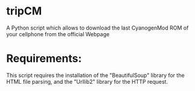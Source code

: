 tripCM
======

A Python script which allows to download the last CyanogenMod ROM of your cellphone from the official Webpage

Requirements:
======

This script requires the installation of the "BeautifulSoup" library for the HTML file parsing, and the "Urllib2" library for the HTTP request.